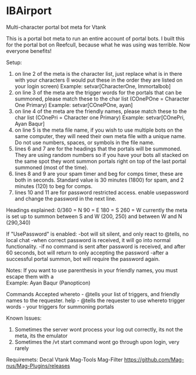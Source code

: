 # IBAirport
Multi-character portal bot meta for Vtank

This is a portal bot meta to run an entire account of portal bots. I built this for the portal bot on Reefcull, because what he was using was terrible. Now everyone benefits!

Setup:
1. on line 2 of the meta is the character list, just replace what is in there with your characters (I would put these in the order they are listed on your login screen)
Example: setvar[CharacterOne, Immortalbob]
2. on line 3 of the meta are the trigger words for the portals that can be summoned, please match these to the char list (COnePOne = Character One Primary)
Example: setvar[COnePOne, ayan]
3. on line 4 of the meta are the friendly names, please match these to the char list (COnePri = Character one Primary)
Example: setvar[COnePri, Ayan Baqur]
4. on line 5 is the meta file name, if you wish to use multiple bots on the same computer, they will need their own meta file with a unique name. Do not use numbers, spaces, or symbols in the file name.
5. lines 6 and 7 are for the headings that the portals will be summoned. They are using random numbers so if you have your bots all stacked on the same spot they wont summon portals right on top of the last portal summoned (most of the time).
5. lines 8 and 9 are your spam timer and beg for comps timer, these are both in seconds. Standard value is 30 minutes (1800) for spam, and 2 minutes (120) to beg for comps.
6. lines 10 and 11 are for password restricted access. enable usepassword and change the password in the next line.

Headings explained:
0/360 = N
90 = E
180 = S
260 = W
currently the meta is set up to summon between S and W (200, 250) and between W and N (290,340)

If "UsePassword" is enabled:
-bot will sit silent, and only react to @tells, no local chat
-when correct password is received, it will go into normal functionality.
-if no command is sent after password is received, and after 60 seconds, bot will return to only accepting the password
-after a successful portal summon, bot will require the password again.

Notes:
If you want to use parenthesis in your friendly names, you must escape them with a \
Example: Ayan Baqur \(Panopticon\)

Commands Accepted
whereto - @tells your list of triggers, and friendly names to the requester.
help - @tells the requester to use whereto
trigger words - your triggers for summoning portals

Known Issues:
1. Sometimes the server wont process your log out correctly, its not the meta, its the emulator
2. Sometimes the /vt start command wont go through upon login, very rarely

Requiremets:
Decal
Vtank
Mag-Tools
Mag-Filter https://github.com/Mag-nus/Mag-Plugins/releases
